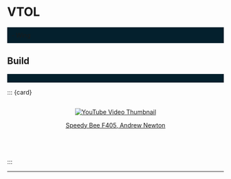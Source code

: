 # VTOL

<div class="admonition note" name="html-admonition" style="background: #04202d; padding: 10px; text-align: left;">
- Wing

</div> 


## Build

<div class="admonition note" name="html-admonition" style="background: #04202d; padding: 10px; text-align: left;">

</div> 

::: {card}
<div id=Vid-Link name="Vid-Link" style="padding: 15px 15px 40px 15px; text-align: center;">

<div class="bg-highlight">

  <a href="https://www.youtube.com/watch?v=X86keMf2rv4" target="_blank" rel="noopener noreferrer">
    <img src="https://img.youtube.com/vi/X86keMf2rv4/maxresdefault.jpg" alt="YouTube Video Thumbnail" />
  </a>

  <u>[Speedy Bee F405, Andrew Newton](https://www.youtube.com/watch?v=X86keMf2rv4)</u>

</div>

</div>

:::

---
